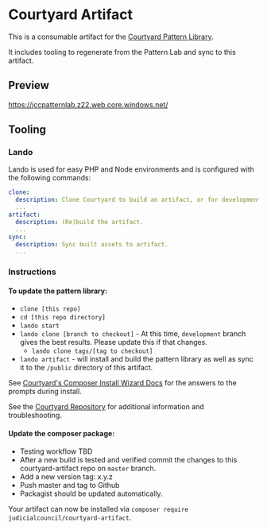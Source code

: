 # Courtyard Artifact

This is a consumable artifact for the [Courtyard Pattern Library](https://github.com/Exygy/courtyard).

It includes tooling to regenerate from the Pattern Lab and sync to this artifact.

## Preview
https://jccpatternlab.z22.web.core.windows.net/

## Tooling

### Lando

Lando is used for easy PHP and Node environments and is configured with the following commands:

```yaml
clone:
  description: Clone Courtyard to build an artifact, or for development. `lando clone`
  ...
artifact:
  description: (Re)build the artifact.
  ...
sync:
  description: Sync built assets to artifact.
  ...
```

### Instructions

#### To update the pattern library:

 - `clone [this repo]`
 - `cd [this repo directory]`
 - `lando start`
 - `lando clone [branch to checkout]` - At this time, `development` branch gives the best results. Please update this if that changes.
   - `lando clone tags/[tag to checkout]`
 - `lando artifact` - will install and build the pattern library as well as sync it to the `/public` directory of this artifact.

See [Courtyard's Composer Install Wizard Docs](https://github.com/Exygy/courtyard#composer-install-wizard) for the answers to the prompts during install.

See the [Courtyard Repository](https://github.com/Exygy/courtyard) for additional information and troubleshooting.


#### Update the composer package:

 - Testing workflow TBD
 - After a new build is tested and verified commit the changes to this courtyard-artifact repo on `master` branch.
 - Add a new version tag: x.y.z
 - Push master and tag to Github
 - Packagist should be updated automatically.

Your artifact can now be installed via `composer require judicialcouncil/courtyard-artifact`.

